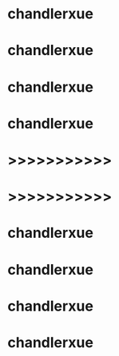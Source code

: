 # chandlerxue
# chandlerxue
# chandlerxue
# chandlerxue
# >>>>>>>>>>>
# >>>>>>>>>>>
# chandlerxue
# chandlerxue
# chandlerxue
# chandlerxue